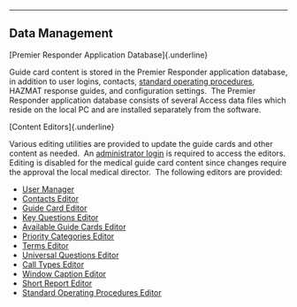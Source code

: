  ---------------------
  **Data Management**
  ---------------------

[Premier Responder Application Database]{.underline}

Guide card content is stored in the Premier Responder application
database, in addition to user logins, contacts, [standard operating
procedures](911Adviser%20Acronyms.htm), HAZMAT response guides, and
configuration settings.  The Premier Responder application database
consists of several Access data files which reside on the local PC and
are installed separately from the software.

[Content Editors]{.underline}

Various editing utilities are provided to update the guide cards and
other content as needed.  An [administrator login](User%20Manager.htm)
is required to access the editors.  Editing is disabled for the medical
guide card content since changes require the approval the local medical
director.  The following editors are provided:

-   [User Manager](User%20Manager.htm)
-   [Contacts Editor](Contacts%20Editor.htm)
-   [Guide Card Editor](Guide%20Card%20Editor.htm)
-   [Key Questions Editor](Vital%20Point%20Editor.htm)
-   [Available Guide Cards
    Editor](Available%20Guide%20Cards%20Editor.htm)
-   [Priority Categories Editor](Priority%20Categories%20Editor.htm)
-   [Terms Editor](Terms%20Editor.htm)
-   [Universal Questions Editor](General%20Questions%20Editor.htm)
-   [Call Types Editor](Available%20Call%20Types%20Editor.htm)
-   [Window Caption Editor](Main%20Form%20Caption%20Editor.htm)
-   [Short Report Editor](Short%20Report%20Editor.htm)
-   [Standard Operating Procedures
    Editor](Standard%20Operating%20Procedures%20Editor.htm)
